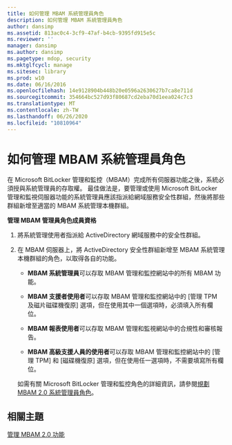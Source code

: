 ```yaml
---
title: 如何管理 MBAM 系統管理員角色
description: 如何管理 MBAM 系統管理員角色
author: dansimp
ms.assetid: 813ac0c4-3cf9-47af-b4cb-9395fd915e5c
ms.reviewer: ''
manager: dansimp
ms.author: dansimp
ms.pagetype: mdop, security
ms.mktglfcycl: manage
ms.sitesec: library
ms.prod: w10
ms.date: 06/16/2016
ms.openlocfilehash: 14e9128904b448b20e0596a2630627b7ca8e711d
ms.sourcegitcommit: 354664bc527d93f80687cd2eba70d1eea024c7c3
ms.translationtype: MT
ms.contentlocale: zh-TW
ms.lasthandoff: 06/26/2020
ms.locfileid: "10810964"
---
```

# 如何管理 MBAM 系統管理員角色


在 Microsoft BitLocker 管理和監控（MBAM）完成所有伺服器功能之後，系統必須授與系統管理員的存取權。 最佳做法是，要管理或使用 Microsoft BitLocker 管理和監視伺服器功能的系統管理員應該指派給網域服務安全性群組，然後將那些群組新增至適當的 MBAM 系統管理本機群組。

**管理 MBAM 管理員角色成員資格**

1.  將系統管理使用者指派給 ActiveDirectory 網域服務中的安全性群組。

2.  在 MBAM 伺服器上，將 ActiveDirectory 安全性群組新增至 MBAM 系統管理本機群組的角色，以取得各自的功能。

    -   **MBAM 系統管理員**可以存取 MBAM 管理和監控網站中的所有 MBAM 功能。

    -   **MBAM 支援者使用者**可以存取 MBAM 管理和監控網站中的 [管理 TPM 及磁片磁碟機復原] 選項，但在使用其中一個選項時，必須填入所有欄位。

    -   **MBAM 報表使用者**可以存取 MBAM 管理和監視網站中的合規性和審核報告。

    -   **MBAM 高級支援人員的使用者**可以存取 MBAM 管理和監控網站中的 [管理 TPM] 和 [磁碟機復原] 選項，但在使用任一選項時，不需要填寫所有欄位。

    如需有關 Microsoft BitLocker 管理和監控角色的詳細資訊，請參閱[規劃 MBAM 2.0 系統管理員角色](planning-for-mbam-20-administrator-roles-mbam-2.md)。

## 相關主題


[管理 MBAM 2.0 功能](administering-mbam-20-features-mbam-2.md)

 

 





